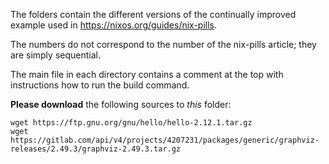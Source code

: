 The folders contain the different versions of the continually improved
example used in <https://nixos.org/guides/nix-pills>.

The numbers do not correspond to the number of the nix-pills article;
they are simply sequential.

The main file in each directory contains a comment at the top with
instructions how to run the build command.

**Please download** the following sources to *this* folder:

    wget https://ftp.gnu.org/gnu/hello/hello-2.12.1.tar.gz
    wget https://gitlab.com/api/v4/projects/4207231/packages/generic/graphviz-releases/2.49.3/graphviz-2.49.3.tar.gz
